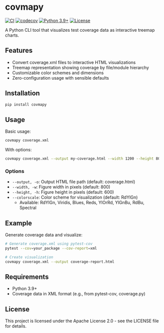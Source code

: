 # covmapy

[![CI](https://github.com/zhengxii921/covmapy/actions/workflows/ci.yml/badge.svg)](https://github.com/zhengxii921/covmapy/actions/workflows/ci.yml)
[![codecov](https://codecov.io/gh/zhengxii921/covmapy/branch/main/graph/badge.svg)](https://codecov.io/gh/zhengxii921/covmapy)
[![Python 3.9+](https://img.shields.io/badge/python-3.9+-blue.svg)](https://www.python.org/downloads/)
[![License](https://img.shields.io/badge/License-Apache%202.0-blue.svg)](https://opensource.org/licenses/Apache-2.0)

A Python CLI tool that visualizes test coverage data as interactive treemap charts.

## Features

- Convert coverage.xml files to interactive HTML visualizations
- Treemap representation showing coverage by file/module hierarchy
- Customizable color schemes and dimensions
- Zero-configuration usage with sensible defaults

## Installation

```bash
pip install covmapy
```

## Usage

Basic usage:

```bash
covmapy coverage.xml
```

With options:

```bash
covmapy coverage.xml --output my-coverage.html --width 1200 --height 800 --colorscale Viridis
```

### Options

- `--output, -o`: Output HTML file path (default: coverage.html)
- `--width, -w`: Figure width in pixels (default: 800)
- `--height, -h`: Figure height in pixels (default: 600)
- `--colorscale`: Color scheme for visualization (default: RdYlGn)
  - Available: RdYlGn, Viridis, Blues, Reds, YlOrRd, YlGnBu, RdBu, Spectral

## Example

Generate coverage data and visualize:

```bash
# Generate coverage.xml using pytest-cov
pytest --cov=your_package --cov-report=xml

# Create visualization
covmapy coverage.xml --output coverage-report.html
```

## Requirements

- Python 3.9+
- Coverage data in XML format (e.g., from pytest-cov, coverage.py)

## License

This project is licensed under the Apache License 2.0 - see the LICENSE file for details.

